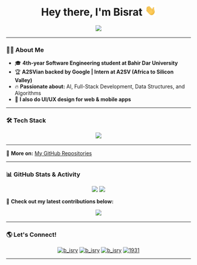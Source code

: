 <h1 align="center"> Hey there, I'm Bisrat <img src="https://raw.githubusercontent.com/ABSphreak/ABSphreak/master/gifs/Hi.gif" width="30px"> </h1>  
<p align="center">
  <img src="https://readme-typing-svg.herokuapp.com?font=Fira+Code&pause=1000&color=2E9AFE&center=true&vCenter=true&width=600&lines=Software+Engineer+|+Backend+Developer+|+AI+Enthusiast;Passionate+about+Problem-Solving+and+Algorithms;Building+Scalable+Systems+and+Web+Apps">
</p>

---

### **👨‍💻 About Me**  
- 🎓 **4th-year Software Engineering student at Bahir Dar University**  
- 🏆 **A2SVian backed by Google | Intern at A2SV (Africa to Silicon Valley)**  
- 🔥 **Passionate about:** AI, Full-Stack Development, Data Structures, and Algorithms  
- 🎨 **I also do UI/UX design for web & mobile apps**  
  

---

### **🛠️ Tech Stack**
<p align="center">
  <img src="https://skillicons.dev/icons?i=python,flutter,dart,firebase,postgresql,html,css,js,git,docker,vite,tailwind,figma,nodejs,express" />
</p>  
  

--- 

📌 **More on:** [My GitHub Repositories](https://github.com/b-isry?tab=repositories)  

---

### **📊 GitHub Stats & Activity**  

<p align="center">
  <img src="https://github-readme-stats.vercel.app/api?username=b-isry&show_icons=true&theme=tokyonight" />
  <img src="https://github-readme-streak-stats.herokuapp.com/?user=b-isry&theme=tokyonight" />
</p>

🎯 **Check out my latest contributions below:**  
<p align="center">
  <img src="https://github-readme-activity-graph.vercel.app/graph?username=b-isry&theme=react-dark&hide_border=true&area=true">
</p>

---

### **🌎 Let's Connect!**
<p align="center">
<a href="https://www.linkedin.com/in/bisrat-teshome-6182632b4" target="blank"><img align="center" src="https://raw.githubusercontent.com/rahuldkjain/github-profile-readme-generator/master/src/images/icons/Social/linked-in-alt.svg" alt="b_isry" height="30" width="40" /></a>
<a href="https://instagram.com/b_isry" target="blank"><img align="center" src="https://raw.githubusercontent.com/rahuldkjain/github-profile-readme-generator/master/src/images/icons/Social/instagram.svg" alt="b_isry" height="30" width="40" /></a>
<a href="https://dribbble.com/bisr_y" target="blank"><img align="center" src="https://raw.githubusercontent.com/rahuldkjain/github-profile-readme-generator/master/src/images/icons/Social/dribbble.svg" alt="b_isry" height="30" width="40" /></a>
<a href="https://discord.bisry_60510" target="blank"><img align="center" src="https://raw.githubusercontent.com/rahuldkjain/github-profile-readme-generator/master/src/images/icons/Social/discord.svg" alt="1931" height="30" width="40" /></a>
</p>





---
